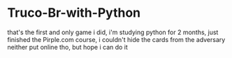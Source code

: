 # Truco-Br-with-Python
that's the first and only game i did, i'm studying python for 2 months, just finished the Pirple.com course, i couldn't hide the cards from the adversary neither put online tho, but hope i can do it
